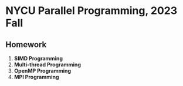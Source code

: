 # NYCU Parallel Programming, 2023 Fall

Homework
---

1. **SIMD Programming**
2. **Multi-thread Programming**
3. **OpenMP Programming**
4. **MPI Programming**